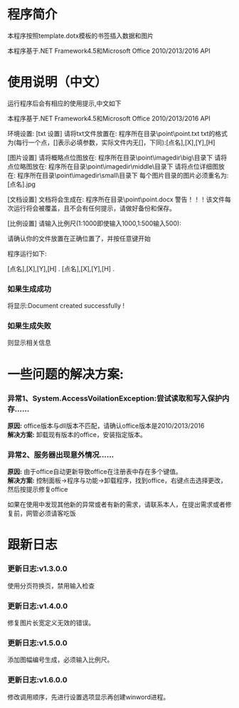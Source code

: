 # 程序简介
本程序按照template.dotx模板的书签插入数据和图片

本程序基于.NET Framework4.5和Microsoft Office 2010/2013/2016 API
# 使用说明（中文）
运行程序后会有相应的使用提示,中文如下

本程序基于.NET Framework4.5和Microsoft Office 2010/2013/2016 API

环境设置:
[txt 设置]
请将txt文件放置在: 程序所在目录\point\point.txt
txt的格式为(每行一个点，[]表示必填参数，实际文件内无[]，下同):[点名],[X],[Y],[H]

[图片设置]
请将概略点位图放在: 程序所在目录\point\imagedir\big\目录下
请将点位略图放在: 程序所在目录\point\imagedir\middle\目录下
请将点位详细图放在: 程序所在目录\point\imagedir\small\目录下
每个图片目录的图片必须重名为: [点名].jpg

[文档设置]
文档将会生成在: 程序所在目录\point\point.docx
警告！！！该文件每次运行将会被覆盖，且不会有任何提示，请做好备份和保存。

[比例设置]
请输入比例尺(1:1000即使输入1000,1:500输入500):


请确认你的文件放置在正确位置了，并按任意键开始

程序运行如下:

[点名],[X],[Y],[H]
         .
[点名],[X],[Y],[H]
	.

### 如果生成成功
将显示:Document created successfully !

### 如果生成失败
则显示相关信息

# 一些问题的解决方案:
### 异常1、System.AccessVoilationException:尝试读取和写入保护内存……  
**原因:** office版本与dll版本不匹配，请确认office版本是2010/2013/2016  
**解决方案:** 卸载现有版本的office，安装指定版本。  

### 异常2、服务器出现意外情况……  
**原因:** 由于office自动更新导致office在注册表中存在多个键值。  
**解决方案:** 控制面板->程序与功能->卸载程序，找到office，右键点击选择更改，然后按提示修复office  

如果在使用中发现其他新的异常或者有新的需求，请联系本人，在提出需求或者修复前，网管必须请客吃饭  

# 跟新日志
### 更新日志:v1.3.0.0  
使用分页符换页，禁用输入检查  

### 更新日志:v1.4.0.0  
修复图片长宽定义无效的错误。  

### 更新日志:v1.5.0.0  
添加图幅编号生成，必须输入比例尺。  

### 更新日志:v1.6.0.0  
修改调用顺序，先进行设置选项显示再创建winword进程。  

